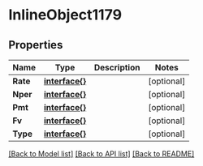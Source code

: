 # InlineObject1179

## Properties

Name | Type | Description | Notes
------------ | ------------- | ------------- | -------------
**Rate** | [**interface{}**](.md) |  | [optional] 
**Nper** | [**interface{}**](.md) |  | [optional] 
**Pmt** | [**interface{}**](.md) |  | [optional] 
**Fv** | [**interface{}**](.md) |  | [optional] 
**Type** | [**interface{}**](.md) |  | [optional] 

[[Back to Model list]](../README.md#documentation-for-models) [[Back to API list]](../README.md#documentation-for-api-endpoints) [[Back to README]](../README.md)


